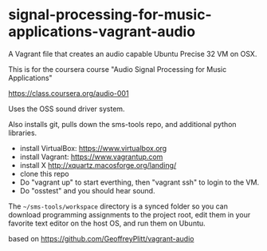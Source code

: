 signal-processing-for-music-applications-vagrant-audio
=============
A Vagrant file that creates an audio capable Ubuntu Precise 32 VM on OSX.

This is for the coursera course "Audio Signal Processing for Music Applications"

https://class.coursera.org/audio-001

Uses the OSS sound driver system.

Also installs git, pulls down the sms-tools repo, and additional python libraries.


- install VirtualBox: https://www.virtualbox.org
- install Vagrant: https://www.vagrantup.com
- install X http://xquartz.macosforge.org/landing/
- clone this repo
- Do "vagrant up" to start everthing, then "vagrant ssh" to login to the VM.
- Do "osstest" and you should hear sound.

The ```~/sms-tools/workspace``` directory is a synced folder so you can download programming assignments to the project root, edit them in your favorite text editor on the host OS, and run them on Ubuntu.

based on
https://github.com/GeoffreyPlitt/vagrant-audio
